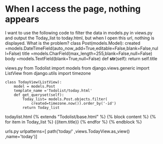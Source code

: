 
# When I access the page, nothing appears

I want to use the following code to filter the data in models.py in views.py and output the Today_list to today.html, but when I open this url, nothing is displayed. What is the problem?
    class Post(models.Model): 
        created =models.DateTimeField(auto_now_add=True,editable=False,blank=False,null=False)
        title =models.CharField(max_length=255,blank=False,null=False)
        body =models.TextField(blank=True,null=False)
        def __str__(self):
            return self.title

views.py
    from Todolist import models
    from django.views.generic import ListView
    from django.utils import timezone

    class TodayView(ListView):
        model = models.Post
        template_name ='Todolist/today.html'
        def get_queryset(self):
            Today_list= models.Post.objects.filter(
                created=timezone.now()).order_by('-id')
            return Today_list

todaylist.html
    {% extends "Todolist/base.html" %}
    {% block content %}
    {% for item in Today_list %}
    <tr>
        <td>{{item.title}}</td>
    </tr>
    {% endfor %}
    {% endblock %}

urls.py
    urlpatterns=[
        path('today/' ,views.TodayView.as_view() ,name='today')]


        